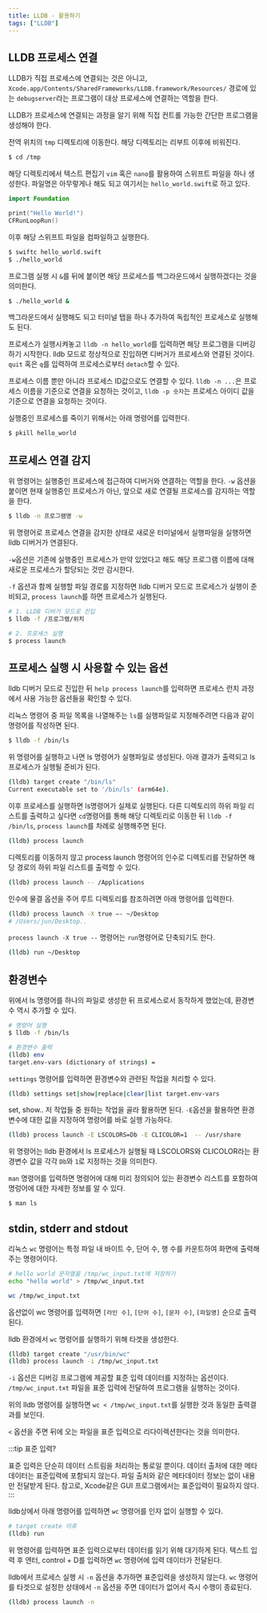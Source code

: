 ```yaml
---
title: LLDB - 활용하기
tags: ["LLDB"]
---
```


## LLDB 프로세스 연결

LLDB가 직접 프로세스에 연결되는 것은 아니고, `Xcode.app/Contents/SharedFrameworks/LLDB.framework/Resources/` 경로에 있는 `debugserver`라는 프로그램이 대상 프로세스에 연결하는 역할을 한다.

LLDB가 프로세스에 연결되는 과정을 알기 위해 직접 컨트롤 가능한 간단한 프로그램을 생성해야 한다.

전역 위치의 `tmp` 디렉토리에 이동한다. 해당 디렉토리는 리부트 이후에 비워진다.

```bash
$ cd /tmp
```

해당 디렉토리에서 텍스트 편집기 `vim` 혹은 `nano`를 활용하여 스위프트 파일을 하나 생성한다. 파일명은 아무렇게나 해도 되고 여기서는 `hello_world.swift`로 하고 있다.

```swift
import Foundation

print("Hello World!")
CFRunLoopRun()
```

이후 해당 스위프트 파일을 컴파일하고 실행한다.

```bash
$ swiftc hello_world.swift
$ ./hello_world
```

프로그램 실행 시 `&`를 뒤에 붙이면 해당 프로세스를 백그라운드에서 실행하겠다는 것을 의미한다.

```bash
$ ./hello_world &
```

백그라운드에서 실행해도 되고 터미널 탭을 하나 추가하여 독립적인 프로세스로 실행해도 된다.

프로세스가 실행시켜놓고 `lldb -n hello_world`를 입력하면 해당 프로그램을 디버깅하기 시작한다. lldb 모드로 정상적으로 진입하면 디버거가 프로세스와 연결된 것이다. `quit` 혹은 `q`를 입력하여 프로세스로부터 `detach`할 수 있다.

프로세스 이름 뿐만 아니라 프로세스 ID값으로도 연결할 수 있다. `lldb -n ...`은 프로세스 이름을 기준으로 연결을 요청하는 것이고, `lldb -p 숫자`는 프로세스 아이디 값을 기준으로 연결을 요청하는 것이다.

실행중인 프로세스를 죽이기 위해서는 아래 명령어를 입력한다.

```bash
$ pkill hello_world
```

## 프로세스 연결 감지

위 명령어는 실행중인 프로세스에 접근하여 디버거와 연결하는 역할을 한다. `-w` 옵션을 붙이면 현재 실행중인 프로세스가 아닌, 앞으로 새로 연결될 프로세스를 감지하는 역할을 한다.

```bash
$ lldb -n 프로그램명 -w
```

위 명령어로 프로세스 연결을 감지한 상태로 새로운 터미널에서 실행파일을 실행하면 lldb 디버거가 연결된다.

`-w`옵션은 기존에 실행중인 프로세스가 만약 있었다고 해도 해당 프로그램 이름에 대해 새로운 프로세스가 할당되는 것만 감시한다.

`-f` 옵션과 함께 실행할 파일 경로를 지정하면 lldb 디버거 모드로 프로세스가 실행이 준비되고, `process launch`를 하면 프로세스가 실행된다.

```bash
# 1. LLDB 디버거 모드로 진입
$ lldb -f /프로그램/위치

# 2. 프로세스 실행
$ process launch
```

## 프로세스 실행 시 사용할 수 있는 옵션

lldb 디버거 모드로 진입한 뒤 `help process launch`를 입력하면 프로세스 런치 과정에서 사용 가능한 옵션들을 확인할 수 있다.

리눅스 명령어 중 파일 목록을 나열해주는 `ls`를 실행파일로 지정해주려면 다음과 같이 명령어를 작성하면 된다.

```bash
$ lldb -f /bin/ls
```

위 명령어를 실행하고 나면 ls 명령어가 실행파일로 생성된다. 아래 결과가 출력되고 ls 프로세스가 실행될 준비가 된다.

```bash
(lldb) target create "/bin/ls"
Current executable set to '/bin/ls' (arm64e).
```

이후 프로세스를 실행하면 ls명령어가 실제로 실행된다. 다른 디렉토리의 하위 파일 리스트를 출력하고 싶다면 `cd`명령어를 통해 해당 디렉토리로 이동한 뒤 `lldb -f /bin/ls`, `process launch`를 차례로 실행해주면 된다.

```bash
(lldb) process launch
```

디렉토리를 이동하지 않고 process launch 명령어의 인수로 디렉토리를 전달하면 해당 경로의 하위 파일 리스트를 출력할 수 있다.

```bash
(lldb) process launch -- /Applications
```

인수에 물결 옵션을 주어 루트 디렉토리를 참조하려면 아래 명령어를 입력한다.

```bash
(lldb) process launch -X true –- ~/Desktop
# /Users/jun/Desktop..
```

`process launch -X true --` 명령어는 `run`명령어로 단축되기도 한다.

```bash
(lldb) run ~/Desktop
```

## 환경변수

위에서 ls 명령어를 하나의 파일로 생성한 뒤 프로세스로서 동작하게 했었는데, 환경변수 역시 추가할 수 있다.

```bash
# 명령어 실행
$ lldb -f /bin/ls

# 환경변수 출력
(lldb) env
target.env-vars (dictionary of strings) =
```

`settings` 명령어를 입력하면 환경변수와 관련된 작업을 처리할 수 있다.

```bash
(lldb) settings set|show|replace|clear|list target.env-vars
```

set, show.. 저 작업들 중 원하는 작업을 골라 활용하면 된다. `-E`옵션을 활용하면 환경변수에 대한 값을 지정하여 명령어를 바로 실행 가능하다.

```bash
(lldb) process launch -E LSCOLORS=Db -E CLICOLOR=1  -- /usr/share
```

위 명령어는 lldb 환경에서 ls 프로세스가 실행될 때 LSCOLORS와 CLICOLOR라는 환경변수 값을 각각 `Db`와 `1`로 지정하는 것을 의미한다.

`man` 명령어를 입력하면 명령어에 대해 미리 정의되어 있는 환경변수 리스트를 포함하여 명렁어에 대한 자세한 정보를 알 수 있다.

```bash
$ man ls
```

## stdin, stderr and stdout

리눅스 `wc` 명령어는 특정 파일 내 바이트 수, 단어 수, 행 수를 카운트하여 화면에 출력해주는 명령어이다.

```sh
# hello world 문자열을 /tmp/wc_input.txt에 저장하기
echo "hello world" > /tmp/wc_input.txt

wc /tmp/wc_input.txt
```

옵션없이 wc 명령어를 입력하면 `[라인 수]`, `[단어 수]`, `[문자 수]`, `[파일명]` 순으로 출력된다.

lldb 환경에서 `wc` 명령어를 실행하기 위해 타겟을 생성한다.

```sh
(lldb) target create "/usr/bin/wc"
(lldb) process launch -i /tmp/wc_input.txt
```

`-i` 옵션은 디버깅 프로그램에 제공할 표준 입력 데이터를 지정하는 옵션이다. `/tmp/wc_input.txt` 파일을 표준 입력에 전달하여 프로그램을 실행하는 것이다.

위의 lldb 명령어를 실행하면 `wc < /tmp/wc_input.txt`를 실행한 것과 동일한 출력결과를 보인다.

`<` 옵션을 주면 뒤에 오는 파일을 표준 입력으로 리다이렉션한다는 것을 의미한다.

:::tip 표준 입력?

표준 입력은 단순히 데이터 스트림을 처리하는 통로일 뿐이다. 데이터 출처에 대한 메타데이터는 표준입력에 포함되지 않는다. 파일 출처와 같은 메타데이터 정보는 없이 내용만 전달받게 된다. 참고로, Xcode같은 GUI 프로그램에서는 표준입력이 필요하지 않다.
:::

lldb상에서 아래 명령어를 입력하면 `wc` 명령어를 인자 없이 실행할 수 있다.

```sh
# target create 이후
(lldb) run
```

위 명령어를 입력하면 표준 입력으로부터 데이터를 읽기 위해 대기하게 된다. 텍스트 입력 후 엔터, control + D를 입력하면 `wc` 명령어에 입력 데이터가 전달된다.

lldb에서 프로세스 실행 시 `-n` 옵션을 추가하면 표준입력을 생성하지 않는다. `wc` 명령어를 타겟으로 설정한 상태에서 `-n` 옵션을 주면 데이터가 없어서 즉시 수행이 종료된다.

```sh
(lldb) process launch -n
```
